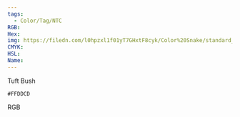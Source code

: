 ```yaml
---
tags:
  - Color/Tag/NTC
RGB:
Hex:
img: https://filedn.com/l0hpzxl1f01yT7GHxtF8cyk/Color%20Snake/standard_csv_to_svg/%23/FFDDCD.svg
CMYK:
HSL:
Name:
---
```

Tuft Bush
```palette
#FFDDCD
```
RGB
